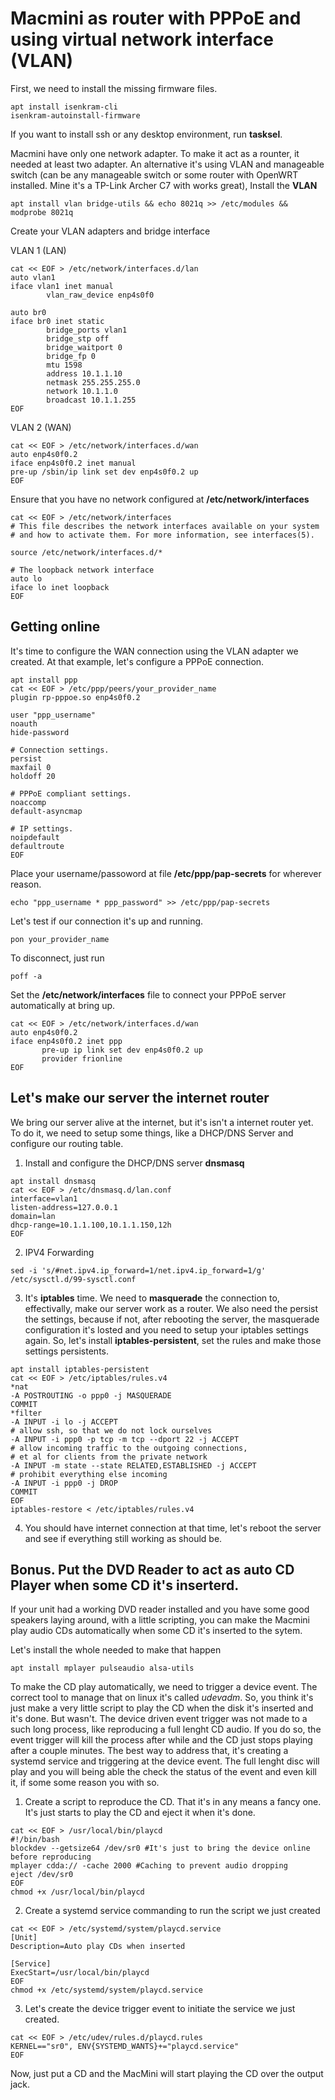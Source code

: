 # Macmini as router with PPPoE and using virtual network interface (VLAN)

First, we need to install the missing firmware files.

```
apt install isenkram-cli
isenkram-autoinstall-firmware
```
If you want to install ssh or any desktop environment, run **tasksel**.

Macmini have only one network adapter. To make it act as a rounter, it needed at least two adapter. An alternative it's using VLAN and manageable switch (can be any manageable switch or some router with OpenWRT installed. Mine it's a TP-Link Archer C7 with works great), Install the **VLAN**
```
apt install vlan bridge-utils && echo 8021q >> /etc/modules && modprobe 8021q
```

Create your VLAN adapters and bridge interface

VLAN 1 (LAN)
```
cat << EOF > /etc/network/interfaces.d/lan
auto vlan1
iface vlan1 inet manual
        vlan_raw_device enp4s0f0

auto br0
iface br0 inet static
        bridge_ports vlan1
        bridge_stp off
        bridge_waitport 0
        bridge_fp 0
        mtu 1598
        address 10.1.1.10
        netmask 255.255.255.0
        network 10.1.1.0
        broadcast 10.1.1.255
EOF
```

VLAN 2 (WAN)
```
cat << EOF > /etc/network/interfaces.d/wan 
auto enp4s0f0.2
iface enp4s0f0.2 inet manual
pre-up /sbin/ip link set dev enp4s0f0.2 up
EOF
```

Ensure that you have no network configured at **/etc/network/interfaces**

```
cat << EOF > /etc/network/interfaces
# This file describes the network interfaces available on your system
# and how to activate them. For more information, see interfaces(5).

source /etc/network/interfaces.d/*

# The loopback network interface
auto lo
iface lo inet loopback
EOF
```
## Getting online

It's time to configure the WAN connection using the VLAN adapter we created. At that example, let's configure a PPPoE connection.

```
apt install ppp
cat << EOF > /etc/ppp/peers/your_provider_name
plugin rp-pppoe.so enp4s0f0.2

user "ppp_username"
noauth
hide-password

# Connection settings.
persist
maxfail 0
holdoff 20

# PPPoE compliant settings.
noaccomp
default-asyncmap

# IP settings.
noipdefault
defaultroute
EOF
```
Place your username/passoword at file **/etc/ppp/pap-secrets** for wherever reason.
```
echo "ppp_username * ppp_password" >> /etc/ppp/pap-secrets
```
Let's test if our connection it's up and running.
```
pon your_provider_name
```
To disconnect, just run 
```
poff -a
```
Set the **/etc/network/interfaces** file to connect your PPPoE server automatically at bring up.
```
cat << EOF > /etc/network/interfaces.d/wan 
auto enp4s0f0.2
iface enp4s0f0.2 inet ppp
       pre-up ip link set dev enp4s0f0.2 up
       provider frionline
EOF
```

## Let's make our server the internet router

We bring our server alive at the internet, but it's isn't a internet router yet. To do it, we need to setup some things, like a DHCP/DNS Server and configure our routing table.

1. Install and configure the DHCP/DNS server **dnsmasq**
```
apt install dnsmasq
cat << EOF > /etc/dnsmasq.d/lan.conf
interface=vlan1
listen-address=127.0.0.1
domain=lan
dhcp-range=10.1.1.100,10.1.1.150,12h
EOF
```
2. IPV4 Forwarding
```
sed -i 's/#net.ipv4.ip_forward=1/net.ipv4.ip_forward=1/g' /etc/sysctl.d/99-sysctl.conf 
```
3. It's **iptables** time. We need to **masquerade** the connection to, effectivally, make our server work as a router. We also need the persist the settings, because if not, after rebooting the server, the masquerade configuration it's losted and you need to setup your iptables settings again. So, let's install **iptables-persistent**, set the rules and make those settings persistents.
```
apt install iptables-persistent
cat << EOF > /etc/iptables/rules.v4
*nat
-A POSTROUTING -o ppp0 -j MASQUERADE
COMMIT
*filter
-A INPUT -i lo -j ACCEPT
# allow ssh, so that we do not lock ourselves
-A INPUT -i ppp0 -p tcp -m tcp --dport 22 -j ACCEPT
# allow incoming traffic to the outgoing connections,
# et al for clients from the private network
-A INPUT -m state --state RELATED,ESTABLISHED -j ACCEPT
# prohibit everything else incoming 
-A INPUT -i ppp0 -j DROP
COMMIT
EOF
iptables-restore < /etc/iptables/rules.v4
```
4. You should have internet connection at that time, let's reboot the server and see if everything still working as should be.


## Bonus. Put the DVD Reader to act as auto CD Player when some CD it's inserterd.

If your unit had a working DVD reader installed and you have some good speakers laying around, with a little scripting, you can make the Macmini play audio CDs automatically when some CD it's inserted to the sytem.

Let's install the whole needed to make that happen
```
apt install mplayer pulseaudio alsa-utils
```
To make the CD play automatically, we need to trigger a device event. The correct tool to manage that on linux it's called *udevadm*. So, you think it's just make a very little script to play the CD when the disk it's inserted and it's done. But wasn't. The device driven event trigger was not made to a such long process, like reproducing a full lenght CD audio. If you do so, the event trigger will kill the process after while and the CD just stops playing after a couple minutes. The best way to address that, it's creating a systemd service and triggering at the device event. The full lenght disc will play and you will being able the check the status of the event and even kill it, if some some reason you with so.


1. Create a script to reproduce the CD. That it's in any means a fancy one. It's just starts to play the CD and eject it when it's done.
```
cat << EOF > /usr/local/bin/playcd
#!/bin/bash
blockdev --getsize64 /dev/sr0 #It's just to bring the device online before reproducing
mplayer cdda:// -cache 2000 #Caching to prevent audio dropping
eject /dev/sr0
EOF
chmod +x /usr/local/bin/playcd
```
2. Create a systemd service commanding to run the script we just created
```
cat << EOF > /etc/systemd/system/playcd.service
[Unit]
Description=Auto play CDs when inserted

[Service]
ExecStart=/usr/local/bin/playcd
EOF
chmod +x /etc/systemd/system/playcd.service
```

3. Let's create the device trigger event to initiate the service we just created.
```
cat << EOF > /etc/udev/rules.d/playcd.rules
KERNEL=="sr0", ENV{SYSTEMD_WANTS}+="playcd.service"
EOF
```

Now, just put a CD and the MacMini will start playing the CD over the output jack.
